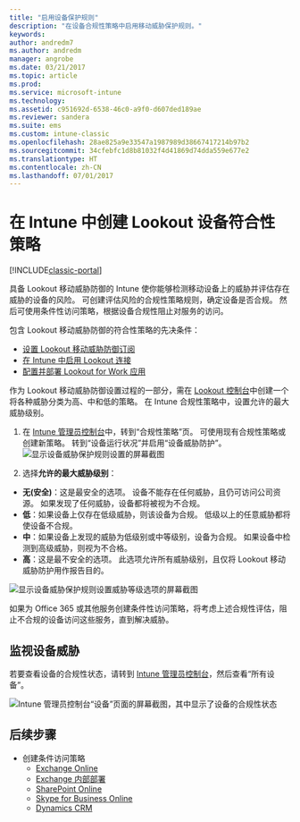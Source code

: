 ```yaml
---
title: "启用设备保护规则"
description: "在设备合规性策略中启用移动威胁保护规则。"
keywords: 
author: andredm7
ms.author: andredm
manager: angrobe
ms.date: 03/21/2017
ms.topic: article
ms.prod: 
ms.service: microsoft-intune
ms.technology: 
ms.assetid: c951692d-6538-46c0-a9f0-d607ded189ae
ms.reviewer: sandera
ms.suite: ems
ms.custom: intune-classic
ms.openlocfilehash: 28ae825a9e33547a1987989d38667417214b97b2
ms.sourcegitcommit: 34cfebfc1d8b81032f4d41869d74dda559e677e2
ms.translationtype: HT
ms.contentlocale: zh-CN
ms.lasthandoff: 07/01/2017
---
```

# <a name="create-lookout-device-compliance-policy-in-intune"></a>在 Intune 中创建 Lookout 设备符合性策略

[!INCLUDE[classic-portal](../includes/classic-portal.md)]

具备 Lookout 移动威胁防御的 Intune 使你能够检测移动设备上的威胁并评估存在威胁的设备的风险。 可创建评估风险的合规性策略规则，确定设备是否合规。 然后可使用条件性访问策略，根据设备合规性阻止对服务的访问。

包含 Lookout 移动威胁防御的符合性策略的先决条件：

- [设置 Lookout 移动威胁防御订阅](setup-your-lookout-mtd-subscription.md)
- [在 Intune 中启用 Lookout 连接](enable-lookout-mtd-connection.md)
- [配置并部署 Lookout for Work 应用](configure-deploy-lookout-for-work-app.md)

作为 Lookout 移动威胁防御设置过程的一部分，需在 [Lookout 控制台](https://aad.lookout.com)中创建一个将各种威胁分类为高、中和低的策略。 在 Intune 合规性策略中，设置允许的最大威胁级别。

1. 在 [Intune 管理员控制台](https://manage.microsoft.com)中，转到“合规性策略”页。 可使用现有合规性策略或创建新策略。 转到“设备运行状况”并启用“设备威胁防护”。
  ![显示设备威胁保护规则设置的屏幕截图](../media/mtp/mtp-compliance-policy-rule.png)

2. 选择**允许的最大威胁级别**：
  * **无(安全)**：这是最安全的选项。  设备不能存在任何威胁，且仍可访问公司资源。  如果发现了任何威胁，设备都将被视为不合规。  
  * **低**：如果设备上仅存在低级威胁，则该设备为合规。 低级以上的任意威胁都将使设备不合规。
  * **中**：如果设备上发现的威胁为低级别或中等级别，设备为合规。 如果设备中检测到高级威胁，则视为不合格。
  * **高**：这是最不安全的选项。 此选项允许所有威胁级别，且仅将 Lookout 移动威胁防护用作报告目的。

![显示设备威胁保护规则设置威胁等级选项的屏幕截图](../media/mtp/mtp-compliance-policy-setting.png)

如果为 Office 365 或其他服务创建条件性访问策略，将考虑上述合规性评估，阻止不合规的设备访问这些服务，直到解决威胁。

## <a name="monitor-device-threats"></a>监视设备威胁
若要查看设备的合规性状态，请转到 [Intune 管理员控制台](https://manage.microsoft.com)，然后查看“所有设备”。

![Intune 管理员控制台“设备”页面的屏幕截图，其中显示了设备的合规性状态](../media/mtp/mtp-device-status-intune-console.png)

## <a name="next-steps"></a>后续步骤
* 创建条件访问策略
  * [Exchange Online](restrict-access-to-exchange-online-with-microsoft-intune.md)
  * [Exchange 内部部署](restrict-access-to-exchange-onpremises-with-microsoft-intune.md)
  * [SharePoint Online](restrict-access-to-sharepoint-online-with-microsoft-intune.md)
  * [Skype for Business Online](restrict-access-to-skype-for-business-online-with-microsoft-intune.md)
  * [Dynamics CRM](restrict-access-to-dynamics-crm-online-with-microsoft-intune.md)
